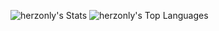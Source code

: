 ![herzonly's Stats](https://github-readme-stats.vercel.app/api?username=herzonly&theme=vue-dark&show_icons=true&hide_border=false&count_private=false)
![herzonly's Top Languages](https://github-readme-stats.vercel.app/api/top-langs/?username=herzonly&theme=vue-dark&show_icons=true&hide_border=false&layout=compact)
